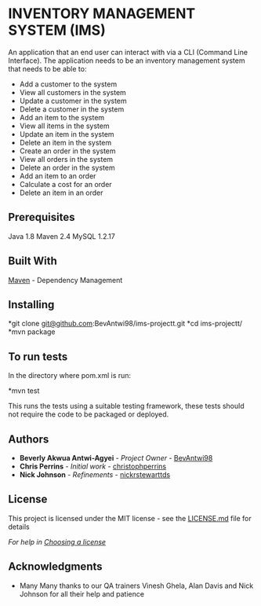 # INVENTORY MANAGEMENT SYSTEM (IMS)

An application that an end user can interact with via a CLI (Command Line Interface). The application needs to be an inventory management system that needs to be able to: 

* Add a customer to the system
* View all customers in the system
* Update a customer in the system
* Delete a customer in the system
* Add an item to the system
* View all items in the system
* Update an item in the system
* Delete an item in the system
* Create an order in the system
* View all orders in the system
* Delete an order in the system
* Add an item to an order
* Calculate a cost for an order
* Delete an item in an order 



## Prerequisites

Java 1.8
Maven 2.4
MySQL 1.2.17

## Built With

[Maven](https://maven.apache.org/) - Dependency Management

## Installing

*git clone git@github.com:BevAntwi98/ims-projectt.git
*cd ims-projectt/
*mvn package


## To run tests 

In the directory where pom.xml is run:

*mvn test

This runs the tests using a suitable testing framework, these tests should not require the code to be packaged or deployed.


## Authors
* **Beverly Akwua Antwi-Agyei** - *Project Owner* - [BevAntwi98](https://github.com/BevAntwi98)
* **Chris Perrins** - *Initial work* - [christophperrins](https://github.com/christophperrins)
* **Nick Johnson** - *Refinements* - [nickrstewarttds](https://github.com/nickrstewarttds)

## License

This project is licensed under the MIT license - see the [LICENSE.md](LICENSE.md) file for details 

*For help in [Choosing a license](https://choosealicense.com/)*

## Acknowledgments

* Many Many thanks to our QA trainers Vinesh Ghela, Alan Davis and Nick Johnson for all their help and patience



